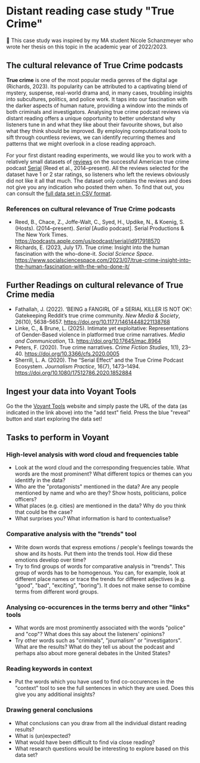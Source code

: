 # Distant reading case study "True Crime"

🙌 This case study was inspired by my MA student Nicole Schanzmeyer who wrote her thesis on this topic in the academic year of 2022/2023.

## The cultural relevance of True Crime podcasts

**True crime** is one of the most popular media genres of the digital age (Richards, 2023). Its popularity can be attributed to a captivating blend of mystery, suspense, real-world drama and, in many cases, troubling insights into subcultures, politics, and police work. It taps into our fascination with the darker aspects of human nature, providing a window into the minds of both criminals and investigators. Analysing true crime podcast reviews via distant reading offers a unique opportunity to better understand why listeners tune in and what they like about their favourite shows, but also what they think should be improved. By employing computational tools to sift through countless reviews, we can identify recurring themes and patterns that we might overlook in a close reading approach.

For your first distant reading experiments, we would like you to work with a relatively small datasets of [reviews](https://raw.githubusercontent.com/MonikaBarget/distant-reading/tree/main/data/Webscraping_samplePodcastReviews/Serial-1-and-2-stars-sub-corpus-csv.txt) on the successful American true crime podcast [Serial](https://podcasts.apple.com/us/podcast/serial/id917918570) (Reed et al., 2014–present). All the reviews selected for the dataset have 1 or 2 star ratings, so listeners who left the reviews obviously did not like it all that much. The dataset only contains the reviews and does not give you any indication who posted them when. To find that out, you can consult the [full data set in CSV format](https://github.com/MonikaBarget/distant-reading/blob/main/data/Webscraping_samplePodcastReviews/Serial_1-and-2-stars_sub-corpus.csv).

### References on cultural relevance of True Crime podcasts

- Reed, B., Chace, Z., Joffe-Walt, C., Syed, H., Updike, N., & Koenig, S. (Hosts). (2014–present). *Serial* [Audio podcast]. Serial Productions & The New York Times. https://podcasts.apple.com/us/podcast/serial/id917918570
- Richards, E. (2023, July 17). True crime: Insight into the human fascination with the who-done-it. *Social Science Space*. https://www.socialsciencespace.com/2023/07/true-crime-insight-into-the-human-fascination-with-the-who-done-it/

## Further Readings on cultural relevance of True Crime media

- Fathallah, J. (2022). ‘BEING a FANGIRL OF a SERIAL KILLER IS NOT OK’: Gatekeeping Reddit’s true crime community. *New Media & Society*, 26(10), 5638–5657. https://doi.org/10.1177/14614448221138768
- Linke, C., & Brune, L. (2025). Intimate yet exploitative: Representations of Gender-Based violence in platformed true crime narratives. *Media and Communication*, 13. https://doi.org/10.17645/mac.8964
- Peters, F. (2020). True crime narratives. *Crime Fiction Studies*, 1(1), 23–40. https://doi.org/10.3366/cfs.2020.0005
- Sherrill, L. A. (2020). The “Serial Effect” and the True Crime Podcast Ecosystem. *Journalism Practice*, 16(7), 1473–1494. https://doi.org/10.1080/17512786.2020.1852884

## Ingest your data into Voyant Tools

Go the the [Voyant Tools](https://voyant-tools.org/) website and simply paste the URL of the data (as indicated in the link above) into the "add text" field. Press the blue "reveal" button and start exploring the data set!

## Tasks to perform in Voyant

### High-level analysis with word cloud and frequencies table

- Look at the word cloud and the corresponding frequencies table. What words are the most prominent? What different topics or themes can you identitfy in the data?
- Who are the "protagonists" mentioned in the data? Are any people mentioned by name and who are they? Show hosts, politicians, police officers?
- What places (e.g. cities) are mentioned in the data? Why do you think that could be the case?
- What surprises you? What information is hard to contextualise?

### Comparative analysis with the "trends" tool

- Write down words that express emotions / people's feelings towards the show and its hosts. Put them into the trends tool. How did these emotions develop over time?
- Try to find groups of words for comparative analysis in "trends". This group of words has to be homogenous. You can, for example, look at different place names or trace the trends for different adjectives (e.g. "good", "bad", "exciting", "boring"). It does not make sense to combine terms from different word groups.

### Analysing co-occurences in the terms berry and other "links" tools

- What words are most prominently associated with the words "police" and "cop"? What does this say about the listeners' opinions?
- Try other words such as "criminals", "journalism" or "investigators". What are the results? What do they tell us about the podcast and perhaps also about more general debates in the United States?

### Reading keywords in context

- Put the words which you have used to find co-occurences in the "context" tool to see the full sentences in which they are used. Does this give you any additional insights?

### Drawing general conclusions

- What conclusions can you draw from all the individual distant reading results?
- What is (un)expected?
- What would have been difficult to find via close reading?
- What research questions would be interesting to explore based on this data set?
